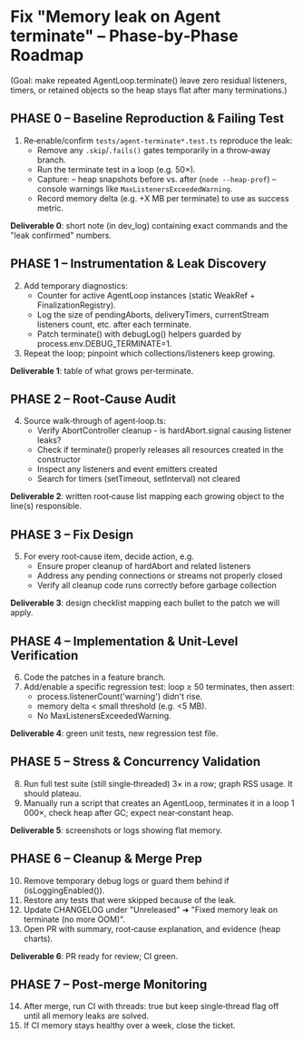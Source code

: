 # Fix "Memory leak on Agent terminate" – Phase‑by‑Phase Roadmap

(Goal: make repeated AgentLoop.terminate() leave zero residual listeners, timers, or retained objects so the heap stays flat after many terminations.)

## PHASE 0 – Baseline Reproduction & Failing Test

1. Re‑enable/confirm `tests/agent‑terminate*.test.ts` reproduce the leak:
   * Remove any `.skip`/`.fails()` gates temporarily in a throw‑away branch.
   * Run the terminate test in a loop (e.g. 50×).
   * Capture:
     – heap snapshots before vs. after (`node --heap-prof`)
     – console warnings like `MaxListenersExceededWarning`.
   * Record memory delta (e.g. +X MB per terminate) to use as success metric.

**Deliverable 0**: short note (in dev_log) containing exact commands and the "leak confirmed" numbers.

## PHASE 1 – Instrumentation & Leak Discovery
2. Add temporary diagnostics:
   * Counter for active AgentLoop instances (static WeakRef + FinalizationRegistry).
   * Log the size of pendingAborts, deliveryTimers, currentStream listeners count, etc. after each terminate.
   * Patch terminate() with debugLog() helpers guarded by process.env.DEBUG_TERMINATE=1.
3. Repeat the loop; pinpoint which collections/listeners keep growing.

**Deliverable 1**: table of what grows per‑terminate.

## PHASE 2 – Root‑Cause Audit
4. Source walk‑through of agent‑loop.ts:
   * Verify AbortController cleanup - is hardAbort.signal causing listener leaks?
   * Check if terminate() properly releases all resources created in the constructor
   * Inspect any listeners and event emitters created
   * Search for timers (setTimeout, setInterval) not cleared

**Deliverable 2**: written root‑cause list mapping each growing object to the line(s) responsible.

## PHASE 3 – Fix Design
5. For every root‑cause item, decide action, e.g.
   * Ensure proper cleanup of hardAbort and related listeners
   * Address any pending connections or streams not properly closed
   * Verify all cleanup code runs correctly before garbage collection

**Deliverable 3**: design checklist mapping each bullet to the patch we will apply.

## PHASE 4 – Implementation & Unit‑Level Verification
6. Code the patches in a feature branch.
7. Add/enable a specific regression test: loop ≥ 50 terminates, then assert:
   * process.listenerCount('warning') didn't rise.
   * memory delta < small threshold (e.g. <5 MB).
   * No MaxListenersExceededWarning.

**Deliverable 4**: green unit tests, new regression test file.

## PHASE 5 – Stress & Concurrency Validation
8. Run full test suite (still single‑threaded) 3× in a row; graph RSS usage. It should plateau.
9. Manually run a script that creates an AgentLoop, terminates it in a loop 1 000×, check heap after GC; expect near‑constant heap.

**Deliverable 5**: screenshots or logs showing flat memory.

## PHASE 6 – Cleanup & Merge Prep
10. Remove temporary debug logs or guard them behind if (isLoggingEnabled()).
11. Restore any tests that were skipped because of the leak.
12. Update CHANGELOG under "Unreleased" ➜ "Fixed memory leak on terminate (no more OOM)".
13. Open PR with summary, root‑cause explanation, and evidence (heap charts).

**Deliverable 6**: PR ready for review; CI green.

## PHASE 7 – Post‑merge Monitoring
14. After merge, run CI with threads: true but keep single‑thread flag off until all memory leaks are solved.
15. If CI memory stays healthy over a week, close the ticket.
